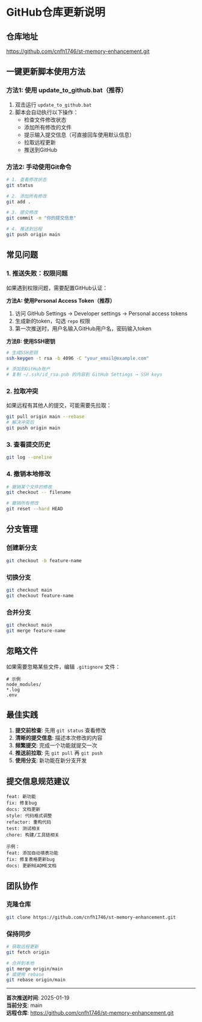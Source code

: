 # GitHub仓库更新说明

## 仓库地址
https://github.com/cnfh1746/st-memory-enhancement.git

## 一键更新脚本使用方法

### 方法1: 使用 update_to_github.bat（推荐）

1. 双击运行 `update_to_github.bat`
2. 脚本会自动执行以下操作：
   - 检查文件修改状态
   - 添加所有修改的文件
   - 提示输入提交信息（可直接回车使用默认信息）
   - 拉取远程更新
   - 推送到GitHub

### 方法2: 手动使用Git命令

```bash
# 1. 查看修改状态
git status

# 2. 添加所有修改
git add .

# 3. 提交修改
git commit -m "你的提交信息"

# 4. 推送到远程
git push origin main
```

## 常见问题

### 1. 推送失败：权限问题
如果遇到权限问题，需要配置GitHub认证：

**方法A: 使用Personal Access Token（推荐）**
1. 访问 GitHub Settings → Developer settings → Personal access tokens
2. 生成新的token，勾选 `repo` 权限
3. 第一次推送时，用户名输入GitHub用户名，密码输入token

**方法B: 使用SSH密钥**
```bash
# 生成SSH密钥
ssh-keygen -t rsa -b 4096 -C "your_email@example.com"

# 添加到GitHub账户
# 复制 ~/.ssh/id_rsa.pub 的内容到 GitHub Settings → SSH keys
```

### 2. 拉取冲突
如果远程有其他人的提交，可能需要先拉取：
```bash
git pull origin main --rebase
# 解决冲突后
git push origin main
```

### 3. 查看提交历史
```bash
git log --oneline
```

### 4. 撤销本地修改
```bash
# 撤销某个文件的修改
git checkout -- filename

# 撤销所有修改
git reset --hard HEAD
```

## 分支管理

### 创建新分支
```bash
git checkout -b feature-name
```

### 切换分支
```bash
git checkout main
git checkout feature-name
```

### 合并分支
```bash
git checkout main
git merge feature-name
```

## 忽略文件

如果需要忽略某些文件，编辑 `.gitignore` 文件：
```
# 示例
node_modules/
*.log
.env
```

## 最佳实践

1. **提交前检查**: 先用 `git status` 查看修改
2. **清晰的提交信息**: 描述本次修改的内容
3. **频繁提交**: 完成一个功能就提交一次
4. **推送前拉取**: 先 `git pull` 再 `git push`
5. **使用分支**: 新功能在新分支开发

## 提交信息规范建议

```
feat: 新功能
fix: 修复bug
docs: 文档更新
style: 代码格式调整
refactor: 重构代码
test: 测试相关
chore: 构建/工具链相关

示例：
feat: 添加自动填表功能
fix: 修复表格更新bug
docs: 更新README文档
```

## 团队协作

### 克隆仓库
```bash
git clone https://github.com/cnfh1746/st-memory-enhancement.git
```

### 保持同步
```bash
# 获取远程更新
git fetch origin

# 合并到本地
git merge origin/main
# 或使用 rebase
git rebase origin/main
```

---

**首次推送时间**: 2025-01-19  
**当前分支**: main  
**远程仓库**: https://github.com/cnfh1746/st-memory-enhancement.git
